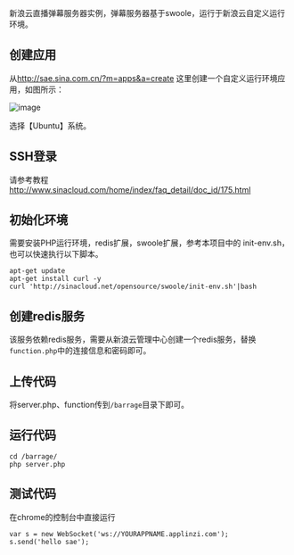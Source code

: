 新浪云直播弹幕服务器实例，弹幕服务器基于swoole，运行于新浪云自定义运行环境。

创建应用
--------
从<http://sae.sina.com.cn/?m=apps&a=create> 这里创建一个自定义运行环境应用，如图所示：

![image](https://github.com/sinacloud/live-barrage/raw/master/images/create_app_d.png)

选择【Ubuntu】系统。

SSH登录
---------
请参考教程 <http://www.sinacloud.com/home/index/faq_detail/doc_id/175.html>

初始化环境
-----------
需要安装PHP运行环境，redis扩展，swoole扩展，参考本项目中的 init-env.sh，也可以快速执行以下脚本。

```
apt-get update
apt-get install curl -y
curl 'http://sinacloud.net/opensource/swoole/init-env.sh'|bash
```

创建redis服务
--------------
该服务依赖redis服务，需要从新浪云管理中心创建一个redis服务，替换``function.php``中的连接信息和密码即可。

上传代码
--------
将server.php、function传到``/barrage``目录下即可。

运行代码
---------
```
cd /barrage/
php server.php
```

测试代码
---------
在chrome的控制台中直接运行
```
var s = new WebSocket('ws://YOURAPPNAME.applinzi.com');
s.send('hello sae');
```